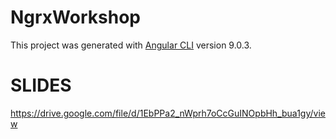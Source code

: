 # NgrxWorkshop

This project was generated with [Angular CLI](https://github.com/angular/angular-cli) version 9.0.3.

# SLIDES
https://drive.google.com/file/d/1EbPPa2_nWprh7oCcGuINOpbHh_bua1gy/view
